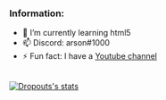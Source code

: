 ### Information:
- 🌱 I’m currently learning html5
- 📫 Discord: arson#1000
- ⚡ Fun fact: I have a [Youtube channel](https://youtube.com/arsonic)
</a>
<br>
<a href="https://github.com/iArsonic
  <img align="center" src="https://github-readme-stats.vercel.app/api?username=iArsonic&show_icons=true&include_all_commits=true&show_icons=true&title_color=fff&icon_color=79ff97&text_color=9f9f9f&bg_color=151515" alt="Arson's stats" /><a href="https://github.com/Dropout1337">
  <img align="center" src="https://github-readme-stats.vercel.app/api?username=iArsonic&show_icons=true&include_all_commits=true&show_icons=true&title_color=fff&icon_color=79ff97&text_color=9f9f9f&bg_color=151515" alt="Dropouts's stats" />
